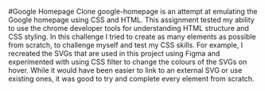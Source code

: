 #Google Homepage Clone
google-homepage is an attempt at emulating the Google homepage using CSS and HTML. This assignment tested my ability to use the chrome developer tools for understanding HTML structure and CSS styling. In this challenge I tried to create as many elements as possible from scratch, to challenge myself and test my CSS skills. For example, I recreated the SVGs that are used in this project using Figma and experimented with using CSS filter to change the colours of the SVGs on hover. While it would have been easier to link to an external SVG or use existing ones, it was good to try and complete every element from scratch. 
